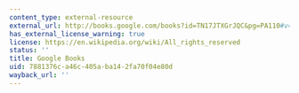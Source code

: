 ```yaml
---
content_type: external-resource
external_url: http://books.google.com/books?id=TN17JTXGrJQC&pg=PA110#v=onepage
has_external_license_warning: true
license: https://en.wikipedia.org/wiki/All_rights_reserved
status: ''
title: Google Books
uid: 7881376c-a46c-405a-ba14-2fa70f04e80d
wayback_url: ''
---
```

